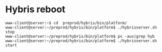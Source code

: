 Hybris reboot
========================


```
www-client@server:~$ cd  preprod/hybris/bin/platform/
www-client@server:~/preprod/hybris/bin/platform$ ./hybrisserver.sh stop
www-client@server:~/preprod/hybris/bin/platform$ ps -aux|grep hyb
www-client@server:~/preprod/hybris/bin/platform$ ./hybrisserver.sh start
```

